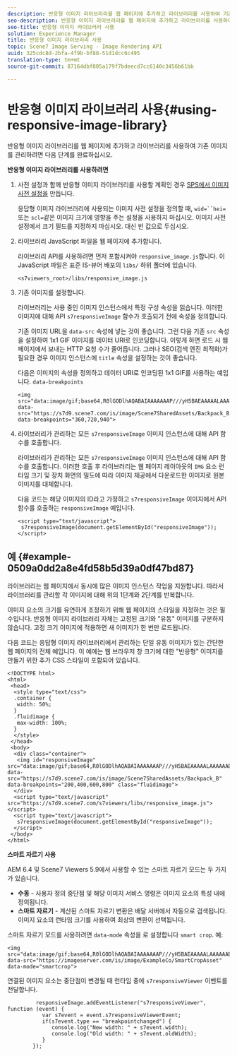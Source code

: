 ```yaml
---
description: 반응형 이미지 라이브러리를 웹 페이지에 추가하고 라이브러리를 사용하여 기존 이미지를 관리하려면 다음 단계를 완료하십시오.
seo-description: 반응형 이미지 라이브러리를 웹 페이지에 추가하고 라이브러리를 사용하여 기존 이미지를 관리하려면 다음 단계를 완료하십시오.
seo-title: 반응형 이미지 라이브러리 사용
solution: Experience Manager
title: 반응형 이미지 라이브러리 사용
topic: Scene7 Image Serving - Image Rendering API
uuid: 325cdc8d-2bfa-4f9b-bf88-51d1dcc6c495
translation-type: tm+mt
source-git-commit: 87164dbf805a179f7bdeecd7cc6140c3456b61bb

---
```



# 반응형 이미지 라이브러리 사용{#using-responsive-image-library}

반응형 이미지 라이브러리를 웹 페이지에 추가하고 라이브러리를 사용하여 기존 이미지를 관리하려면 다음 단계를 완료하십시오.

**반응형 이미지 라이브러리를 사용하려면**

1. 사전 설정과 함께 반응형 이미지 라이브러리를 사용할 계획인 경우 [SPS에서 이미지 사전 설정을](http://help.adobe.com/en_US/scene7/using/WS2F6A1049-B41F-447d-A520-91227F9CDABF.html) 만듭니다.

   응답형 이미지 라이브러리에 사용되는 이미지 사전 설정을 정의할 때, `wid=``hei=`또는 `scl=`같은 이미지 크기에 영향을 주는 설정을 사용하지 마십시오. 이미지 사전 설정에서 크기 필드를 지정하지 마십시오. 대신 빈 값으로 두십시오.
1. 라이브러리 JavaScript 파일을 웹 페이지에 추가합니다.

   라이브러리 API를 사용하려면 먼저 포함시켜야 `responsive_image.js`합니다. 이 JavaScript 파일은 표준 IS-뷰어 배포의 `libs/` 하위 폴더에 있습니다.

   `<s7viewers_root>/libs/responsive_image.js`
1. 기존 이미지를 설정합니다.

   라이브러리는 사용 중인 이미지 인스턴스에서 특정 구성 속성을 읽습니다. 이러한 이미지에 대해 API `s7responsiveImage` 함수가 호출되기 전에 속성을 정의합니다.

   기존 이미지 URL을 `data-src` 속성에 넣는 것이 좋습니다. 그런 다음 기존 `src` 속성을 설정하여 1x1 GIF 이미지를 데이터 URI로 인코딩합니다. 이렇게 하면 로드 시 웹 페이지에서 보내는 HTTP 요청 수가 줄어듭니다. 그러나 SEO(검색 엔진 최적화)가 필요한 경우 이미지 인스턴스에 `title` 속성을 설정하는 것이 좋습니다.

   다음은 이미지의 속성을 정의하고 데이터 URI로 인코딩된 1x1 GIF를 사용하는 예입니다. `data-breakpoints`

   ```
   <img src="data:image/gif;base64,R0lGODlhAQABAIAAAAAAAP///yH5BAEAAAAALAAAAAABAAEAAAIBRAA7" data-src="https://s7d9.scene7.com/is/image/Scene7SharedAssets/Backpack_B" data-breakpoints="360,720,940">
   ```

1. 라이브러리가 관리하는 모든 `s7responsiveImage` 이미지 인스턴스에 대해 API 함수를 호출합니다.

   라이브러리가 관리하는 모든 `s7responsiveImage` 이미지 인스턴스에 대해 API 함수를 호출합니다. 이러한 호출 후 라이브러리는 웹 페이지 레이아웃의 `IMG` 요소 런타임 크기 및 장치 화면의 밀도에 따라 이미지 제공에서 다운로드한 이미지로 원본 이미지를 대체합니다.

   다음 코드는 해당 이미지의 ID라고 가정하고 `s7responsiveImage` 이미지에서 API 함수를 호출하는 `responsiveImage` 예입니다.

   ```
   <script type="text/javascript"> 
    s7responsiveImage(document.getElementById("responsiveImage")); 
   </script>
   ```

## 예 {#example-0509a0dd2a8e4fd58b5d39a0df47bd87}

라이브러리는 웹 페이지에서 동시에 많은 이미지 인스턴스 작업을 지원합니다. 따라서 라이브러리를 관리할 각 이미지에 대해 위의 1단계와 2단계를 반복합니다.

이미지 요소의 크기를 유연하게 조정하기 위해 웹 페이지의 스타일을 지정하는 것은 필수입니다. 반응형 이미지 라이브러리 자체는 고정된 크기와 &quot;유동&quot; 이미지를 구분하지 않습니다. 고정 크기 이미지에 적용하면 새 이미지가 한 번만 로드됩니다.

다음 코드는 응답형 이미지 라이브러리에서 관리하는 단일 유동 이미지가 있는 간단한 웹 페이지의 전체 예입니다. 이 예에는 웹 브라우저 창 크기에 대한 &quot;반응형&quot; 이미지를 만들기 위한 추가 CSS 스타일이 포함되어 있습니다.

```
<!DOCTYPE html> 
<html> 
 <head> 
  <style type="text/css"> 
  .container { 
   width: 50%; 
  } 
  .fluidimage { 
   max-width: 100%; 
  } 
  </style> 
 </head> 
 <body> 
  <div class="container"> 
   <img id="responsiveImage" src="data:image/gif;base64,R0lGODlhAQABAIAAAAAAAP///yH5BAEAAAAALAAAAAABAAEAAAIBRAA7" data-src="https://s7d9.scene7.com/is/image/Scene7SharedAssets/Backpack_B" data-breakpoints="200,400,600,800" class="fluidimage"> 
  </div> 
  <script type="text/javascript" src="https://s7d9.scene7.com/s7viewers/libs/responsive_image.js"></script> 
  <script type="text/javascript"> 
   s7responsiveImage(document.getElementById("responsiveImage")); 
  </script> 
 </body> 
</html>
```

**스마트 자르기 사용**

AEM 6.4 및 Scene7 Viewers 5.9에서 사용할 수 있는 스마트 자르기 모드는 두 가지가 있습니다.

* **수동** - 사용자 정의 중단점 및 해당 이미지 서비스 명령은 이미지 요소의 특성 내에 정의됩니다.
* **스마트 자르기** - 계산된 스마트 자르기 변환은 배달 서버에서 자동으로 검색됩니다. 이미지 요소의 런타임 크기를 사용하여 최상의 변환이 선택됩니다.

스마트 자르기 모드를 사용하려면 `data-mode` 속성을 로 설정합니다 `smart crop`. 예:

```
<img 
src="data:image/gif;base64,R0lGODlhAQABAIAAAAAAAP///yH5BAEAAAAALAAAAAABAAEAAAIBRAA7" 
data-src="https://imageserver.com/is/image/ExampleCo/SmartCropAsset" 
data-mode="smartcrop">
```

연결된 이미지 요소는 중단점이 변경될 때 런타임 중에 `s7responsiveViewer` 이벤트를 전달합니다.

```
         responsiveImage.addEventListener("s7responsiveViewer", function (event) { 
           var s7event = event.s7responsiveViewerEvent; 
           if(s7event.type == "breakpointchanged") { 
              console.log("New width: " + s7event.width); 
              console.log("Old width: " + s7event.oldWidth); 
           } 
        });
```
